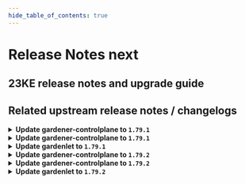 ```yaml
---
hide_table_of_contents: true
---
```


# Release Notes next

## 23KE release notes and upgrade guide

## Related upstream release notes / changelogs


<details>
<summary><b>Update gardener-controlplane to <code>1.79.1</code></b></summary>

# [gardener/gardener]

## 📰 Noteworthy

- `[OPERATOR]` `gardener-resource-manager` now disables cache only for `Secrets` and `ConfigMap` if `DisableCachedClient` set to true. by @gardener-ci-robot [#8476]
## 🐛 Bug Fixes

- `[USER]` Applying Gardener resources server-side has caused the `the server is currently unable to handle the request` error which is now fixed. by @gardener-ci-robot [#8473]
- `[OPERATOR]` Several default settings of Kubernetes feature gates have been corrected. by @gardener-ci-robot [#8469]
- `[OPERATOR]` A bug has been fixed that prevented `ControllerInstallation`s from getting deleted when the backing `ControllerRegistration` with `.spec.deployment.policy={Always,AlwaysExceptNoShoots}` was deleted. by @gardener-ci-robot [#8451]

</details>

<details>
<summary><b>Update gardener-controlplane to <code>1.79.1</code></b></summary>

# [gardener/gardener]

## 📰 Noteworthy

- `[OPERATOR]` `gardener-resource-manager` now disables cache only for `Secrets` and `ConfigMap` if `DisableCachedClient` set to true. by @gardener-ci-robot [#8476]
## 🐛 Bug Fixes

- `[USER]` Applying Gardener resources server-side has caused the `the server is currently unable to handle the request` error which is now fixed. by @gardener-ci-robot [#8473]
- `[OPERATOR]` Several default settings of Kubernetes feature gates have been corrected. by @gardener-ci-robot [#8469]
- `[OPERATOR]` A bug has been fixed that prevented `ControllerInstallation`s from getting deleted when the backing `ControllerRegistration` with `.spec.deployment.policy={Always,AlwaysExceptNoShoots}` was deleted. by @gardener-ci-robot [#8451]

</details>

<details>
<summary><b>Update gardenlet to <code>1.79.1</code></b></summary>

# [gardener/gardener]

## 📰 Noteworthy

- `[OPERATOR]` `gardener-resource-manager` now disables cache only for `Secrets` and `ConfigMap` if `DisableCachedClient` set to true. by @gardener-ci-robot [#8476]
## 🐛 Bug Fixes

- `[USER]` Applying Gardener resources server-side has caused the `the server is currently unable to handle the request` error which is now fixed. by @gardener-ci-robot [#8473]
- `[OPERATOR]` Several default settings of Kubernetes feature gates have been corrected. by @gardener-ci-robot [#8469]
- `[OPERATOR]` A bug has been fixed that prevented `ControllerInstallation`s from getting deleted when the backing `ControllerRegistration` with `.spec.deployment.policy={Always,AlwaysExceptNoShoots}` was deleted. by @gardener-ci-robot [#8451]

</details>

<details>
<summary><b>Update gardener-controlplane to <code>1.79.2</code></b></summary>

# [gardener/gardener]

## 🐛 Bug Fixes

- `[OPERATOR]`  An issue causing several tasks from the Shoot reconciliation flow to fail with transient errors of type `duplicate filename in registry` is now fixed. by @gardener-ci-robot [#8555]
- `[USER]` The two additional labels `worker.gardener.cloud/image-name` and `worker.gardener.cloud/image-version` that were previously introduced and attached to worker nodes are removed again to fix a regression that causes the `kubelet` to restart on nodes that are due to be upgraded to a new OS but not rolled yet which causes their `Pod`s to become temporarily unready. by @gardener-ci-robot [#8552]
## 🏃 Others

- `[OPERATOR]` extension library: State update for a Worker object can be now skipped by annotating it with `worker.gardener.cloud/skip-state-update=true`. by @gardener-ci-robot [#8492]

</details>

<details>
<summary><b>Update gardener-controlplane to <code>1.79.2</code></b></summary>

# [gardener/gardener]

## 🐛 Bug Fixes

- `[OPERATOR]`  An issue causing several tasks from the Shoot reconciliation flow to fail with transient errors of type `duplicate filename in registry` is now fixed. by @gardener-ci-robot [#8555]
- `[USER]` The two additional labels `worker.gardener.cloud/image-name` and `worker.gardener.cloud/image-version` that were previously introduced and attached to worker nodes are removed again to fix a regression that causes the `kubelet` to restart on nodes that are due to be upgraded to a new OS but not rolled yet which causes their `Pod`s to become temporarily unready. by @gardener-ci-robot [#8552]
## 🏃 Others

- `[OPERATOR]` extension library: State update for a Worker object can be now skipped by annotating it with `worker.gardener.cloud/skip-state-update=true`. by @gardener-ci-robot [#8492]

</details>

<details>
<summary><b>Update gardenlet to <code>1.79.2</code></b></summary>

# [gardener/gardener]

## 🐛 Bug Fixes

- `[OPERATOR]`  An issue causing several tasks from the Shoot reconciliation flow to fail with transient errors of type `duplicate filename in registry` is now fixed. by @gardener-ci-robot [#8555]
- `[USER]` The two additional labels `worker.gardener.cloud/image-name` and `worker.gardener.cloud/image-version` that were previously introduced and attached to worker nodes are removed again to fix a regression that causes the `kubelet` to restart on nodes that are due to be upgraded to a new OS but not rolled yet which causes their `Pod`s to become temporarily unready. by @gardener-ci-robot [#8552]
## 🏃 Others

- `[OPERATOR]` extension library: State update for a Worker object can be now skipped by annotating it with `worker.gardener.cloud/skip-state-update=true`. by @gardener-ci-robot [#8492]

</details>
